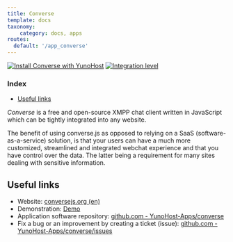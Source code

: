 ```yaml
---
title: Converse
template: docs
taxonomy:
    category: docs, apps
routes:
  default: '/app_converse'
---
```


[![Install Converse with YunoHost](https://install-app.yunohost.org/install-with-yunohost.svg)](https://install-app.yunohost.org/?app=converse) [![Integration level](https://dash.yunohost.org/integration/converse.svg)](https://dash.yunohost.org/appci/app/converse)

### Index

- [Useful links](#useful-links)

*Converse* is a free and open-source XMPP chat client written in JavaScript which can be tightly integrated into any website.

The benefit of using converse.js as opposed to relying on a SaaS (software-as-a-service) solution, is that your users can have a much more customized, streamlined and integrated webchat experience and that you have control over the data. The latter being a requirement for many sites dealing with sensitive information.

## Useful links

+ Website: [conversejs.org (en)](https://conversejs.org/)
+ Demonstration: [Demo](https://inverse.chat/)
+ Application software repository: [github.com - YunoHost-Apps/converse](https://github.com/YunoHost-Apps/converse_ynh)
+ Fix a bug or an improvement by creating a ticket (issue): [github.com - YunoHost-Apps/converse/issues](https://github.com/YunoHost-Apps/converse_ynh/issues)
